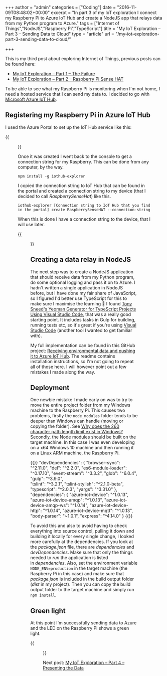 +++
author = "admin"
categories = ["Coding"]
date = "2016-11-09T08:48:02+00:00"
excerpt = "In part 3 of my IoT exploration I connect my Raspberry Pi to Azure IoT Hub and create a NodeJS app that relays data from my Python program to Azure."
tags = ["Internet of Things","NodeJS","Raspberry Pi","TypeScript"]
title = "My IoT Exploration – Part 3 – Sending Data to Cloud"
type = "article"
url = "/my-iot-exploration-part-3-sending-data-to-cloud/"

+++

This is my third post about exploring Internet of Things, previous posts can be found here:

  * [My IoT Exploration – Part 1 – The Failure][1]
  * [My IoT Exploration – Part 2 – Raspberry Pi Sense HAT][2]

To be able to see what my Raspberry Pi is monitoring when I'm not home, I need a hosted service that I can send my data to. I decided to go with [Microsoft Azure IoT Hub][3].

## Registering my Raspberry Pi in Azure IoT Hub

I used the Azure Portal to set up the IoT Hub service like this:

{{<figure src="/images/Create_hub.png" link="/images/Create_hub.png" alt="Registering Azure IoT Hub in Azure Portal" class="image-border limit-width">}}

Once it was created I went back to the console to get a connection string for my Raspberry. This can be done from any computer, by the way.

```
npm install -g iothub-explorer
```

I copied the connection string to IoT Hub that can be found in the portal and created a connection string to my device (that I decided to call _RaspberrySenseHat_) like this.


```
iothub-explorer [Connection string to IoT Hub that you find in the portal] create RaspberrySenseHAT --connection-string
```

When this is done I have a connection string to the device, that I will use later.

{{<figure src="/images/creating-raspberry-connectionstring-smudged_cut.png" link="/images/creating-raspberry-connectionstring-smudged_cut.png" alt="Creating Raspberry connection string" class="image-border">}}

## Creating a data relay in NodeJS

The next step was to create a NodeJS application that should receive data from my Python program, do some optional logging and pass it on to Azure. I hadn't written a single application in NodeJS before, but I have done my fair share of JavaScript, so I figured I'd better use TypeScript for this to make sure I maximise the learning 🙂 I found [Tony Sneed's Yeoman Generator for TypeScript Projects Using Visual Studio Code][5], that was a really good starting point. It includes tasks in Gulp for building, running tests etc, so it's great if you're using [Visual Studio Code][6] (another tool I wanted to get familiar with).

My full implementation can be found in this GitHub project: [Receiving environmental data and pushing it to Azure IoT Hub][7]. The readme contains installation instructions, so I'm not going to repeat all of those here. I will however point out a few mistakes I made along the way.

## Deployment

One newbie mistake I made early on was to try to move the entire project folder from my Windows machine to the Raspberry Pi. This causes two problems, firstly the `node_modules` folder tends to be deeper than Windows can handle (moving or copying the folder). See [Why does the 260 character path length limit exist in Windows?][8]  Secondly, the Node modules should be built on the target machine. In this case I was even developing on a x64 Windows 10 machine and then running it on a Linux ARM machine, the Raspberry Pi.

{{<highlight json>}}
"devDependencies": {
  "browser-sync": "^2.11.0",
  "del": "^2.2.0",
  "es6-module-loader": "^0.17.10",
  "event-stream": "^3.3.2",
  "glob": "^6.0.4",
  "gulp": "^3.9.0",  
  "tslint": "^3.2.1",
  "tslint-stylish": "^2.1.0-beta",
  "typescript": "^2.0.3",
  "yargs": "^3.31.0"
},
"dependencies": {
  "azure-iot-device": "^1.0.13",
  "azure-iot-device-amqp": "^1.0.13",
  "azure-iot-device-amqp-ws": "^1.0.14",
  "azure-iot-device-http": "^1.0.14",
  "azure-iot-device-mqtt": "^1.0.13",
  "body-parser": "~1.0.1",
  "express": "^4.14.0"
}
{{</highlight>}}

To avoid this and also to avoid having to check everything into source control, pulling it down and building it locally for every single change, I looked more carefully at the dependencies. If you look at the _package.json_ file, there are _dependencies_ and _devDependencies_. Make sure that only the things needed to _run_ the application is listed in _dependencies_. Also, set the environment variable `NODE_ENV=production` in the target machine (the Raspberry Pi in this case) and make sure that _package.json_ is included in the build output folder (_dist_ in my project). Then you can copy the build output folder to the target machine and simply run `npm install`.

## Green light

At this point I'm successfully sending data to Azure and the LED on the Raspberry Pi shows a green light.

{{<figure src="/images/Sense-hat-ok.jpg" class="image-border">}}

Next post: [My IoT Exploration – Part 4 – Presenting the Data][9]

 [1]: /my-iot-exploration-part-1-the-failure/
 [2]: /my-iot-exploration-part-2-raspberry-pi-sense-hat/
 [3]: https://azure.microsoft.com/en-gb/services/iot-hub/
 [5]: https://github.com/tonysneed/generator-tonysneed-vscode-typescript
 [6]: https://code.visualstudio.com
 [7]: https://github.com/henriksommerfeld/node-to-iot-hub#recieving-environmental-data-and-pushing-it-to-azure-iot-hub
 [8]: https://stackoverflow.com/questions/1880321/why-does-the-260-character-path-length-limit-exist-in-windows
 [9]: /my-iot-exploration-part-4-presenting-the-data/
